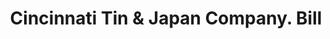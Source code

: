---
doi: 10.7916/D8ZW2Z01
date_other: '1880'
date_other_textual: 1880-1889
form: printed ephemera
genre:
- Invoices
name:
- Cincinnati Tin & Japan Company
object_in_context_url: https://biggert.cul.columbia.edu/items/view/ave_biggert_01248
subject_hierarchical_geographic:
- Cincinnati, Ohio, United States
subject_name:
- Cincinnati Tin & Japan Company
title: Cincinnati Tin & Japan Company. Bill
sort_title: Cincinnati Tin & Japan Company. Bill
call_number: ave_biggert_01248
coordinates:
- 39.1,-84.51666666666667
pid: ave_biggert_01248
identifiers: ave_biggert_01248
permalink: /biggert/ave_biggert_01248/
layout: iiif-image-page
---